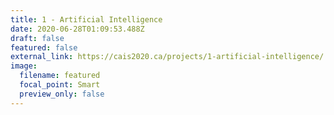 ```yaml
---
title: 1 - Artificial Intelligence
date: 2020-06-28T01:09:53.488Z
draft: false
featured: false
external_link: https://cais2020.ca/projects/1-artificial-intelligence/
image:
  filename: featured
  focal_point: Smart
  preview_only: false
---
```

